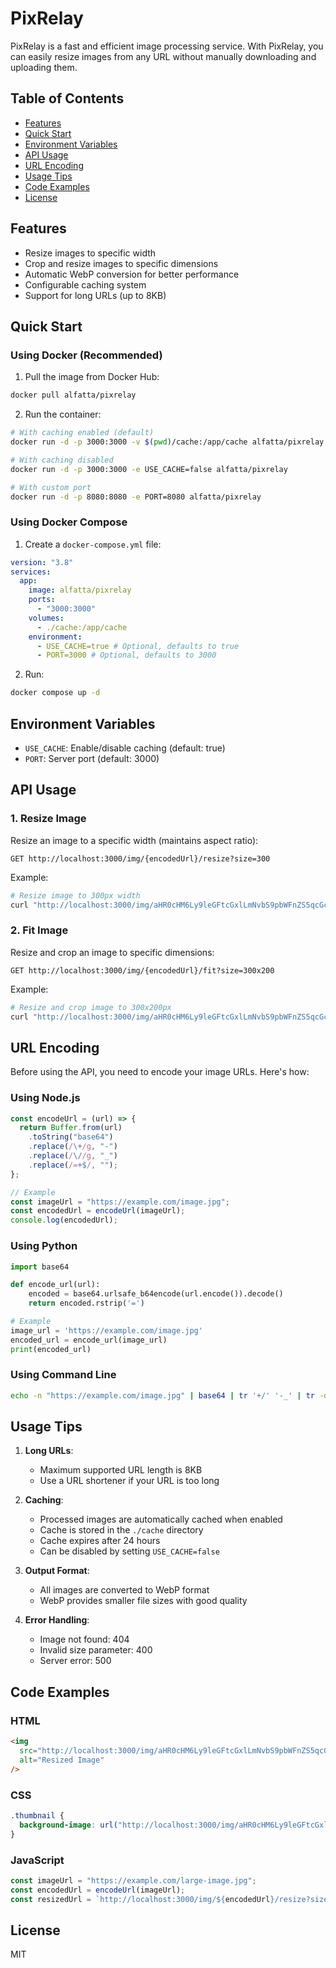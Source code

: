 # PixRelay

PixRelay is a fast and efficient image processing service. With PixRelay, you can easily resize images from any URL without manually downloading and uploading them.

## Table of Contents

- [Features](#features)
- [Quick Start](#quick-start)
- [Environment Variables](#environment-variables)
- [API Usage](#api-usage)
- [URL Encoding](#url-encoding)
- [Usage Tips](#usage-tips)
- [Code Examples](#code-examples)
- [License](#license)

## Features

- Resize images to specific width
- Crop and resize images to specific dimensions
- Automatic WebP conversion for better performance
- Configurable caching system
- Support for long URLs (up to 8KB)

## Quick Start

### Using Docker (Recommended)

1. Pull the image from Docker Hub:

```bash
docker pull alfatta/pixrelay
```

2. Run the container:

```bash
# With caching enabled (default)
docker run -d -p 3000:3000 -v $(pwd)/cache:/app/cache alfatta/pixrelay

# With caching disabled
docker run -d -p 3000:3000 -e USE_CACHE=false alfatta/pixrelay

# With custom port
docker run -d -p 8080:8080 -e PORT=8080 alfatta/pixrelay
```

### Using Docker Compose

1. Create a `docker-compose.yml` file:

```yaml
version: "3.8"
services:
  app:
    image: alfatta/pixrelay
    ports:
      - "3000:3000"
    volumes:
      - ./cache:/app/cache
    environment:
      - USE_CACHE=true # Optional, defaults to true
      - PORT=3000 # Optional, defaults to 3000
```

2. Run:

```bash
docker compose up -d
```

## Environment Variables

- `USE_CACHE`: Enable/disable caching (default: true)
- `PORT`: Server port (default: 3000)

## API Usage

### 1. Resize Image

Resize an image to a specific width (maintains aspect ratio):

```
GET http://localhost:3000/img/{encodedUrl}/resize?size=300
```

Example:

```bash
# Resize image to 300px width
curl "http://localhost:3000/img/aHR0cHM6Ly9leGFtcGxlLmNvbS9pbWFnZS5qcGc/resize?size=300"
```

### 2. Fit Image

Resize and crop an image to specific dimensions:

```
GET http://localhost:3000/img/{encodedUrl}/fit?size=300x200
```

Example:

```bash
# Resize and crop image to 300x200px
curl "http://localhost:3000/img/aHR0cHM6Ly9leGFtcGxlLmNvbS9pbWFnZS5qcGc/fit?size=300x200"
```

## URL Encoding

Before using the API, you need to encode your image URLs. Here's how:

### Using Node.js

```javascript
const encodeUrl = (url) => {
  return Buffer.from(url)
    .toString("base64")
    .replace(/\+/g, "-")
    .replace(/\//g, "_")
    .replace(/=+$/, "");
};

// Example
const imageUrl = "https://example.com/image.jpg";
const encodedUrl = encodeUrl(imageUrl);
console.log(encodedUrl);
```

### Using Python

```python
import base64

def encode_url(url):
    encoded = base64.urlsafe_b64encode(url.encode()).decode()
    return encoded.rstrip('=')

# Example
image_url = 'https://example.com/image.jpg'
encoded_url = encode_url(image_url)
print(encoded_url)
```

### Using Command Line

```bash
echo -n "https://example.com/image.jpg" | base64 | tr '+/' '-_' | tr -d '='
```

## Usage Tips

1. **Long URLs**:

   - Maximum supported URL length is 8KB
   - Use a URL shortener if your URL is too long

2. **Caching**:

   - Processed images are automatically cached when enabled
   - Cache is stored in the `./cache` directory
   - Cache expires after 24 hours
   - Can be disabled by setting `USE_CACHE=false`

3. **Output Format**:

   - All images are converted to WebP format
   - WebP provides smaller file sizes with good quality

4. **Error Handling**:

   - Image not found: 404
   - Invalid size parameter: 400
   - Server error: 500

## Code Examples

### HTML

```html
<img
  src="http://localhost:3000/img/aHR0cHM6Ly9leGFtcGxlLmNvbS9pbWFnZS5qcGc/resize?size=300"
  alt="Resized Image"
/>
```

### CSS

```css
.thumbnail {
  background-image: url("http://localhost:3000/img/aHR0cHM6Ly9leGFtcGxlLmNvbS9pbWFnZS5qcGc/fit?size=150x150");
}
```

### JavaScript

```javascript
const imageUrl = "https://example.com/large-image.jpg";
const encodedUrl = encodeUrl(imageUrl);
const resizedUrl = `http://localhost:3000/img/${encodedUrl}/resize?size=300`;
```

## License

MIT
